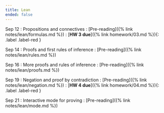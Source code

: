 ```yaml
---
title: Lean
ended: false
---
```


Sep 12
: Propositions and connectives 
  : [Pre-reading]({% link notes/lean/formulas.md %})
: [**HW 3 due**]({% link homework/03.md %}){: .label .label-red }

Sep 14
: Proofs and first rules of inference
  : [Pre-reading]({% link notes/lean/rules.md %})

Sep 16
: More proofs and rules of inference
  : [Pre-reading]({% link notes/lean/proofs.md %})

Sep 19
: Negation and proof by contradiction
  : [Pre-reading]({% link notes/lean/negation.md %})
: [**HW 4 due**]({% link homework/04.md %}){: .label .label-red }

Sep 21
: Interactive mode for proving
  : [Pre-reading]({% link notes/lean/mode.md %})
